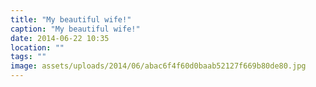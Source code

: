 ```yaml
---
title: "My beautiful wife!"
caption: "My beautiful wife!"
date: 2014-06-22 10:35
location: ""
tags: ""
image: assets/uploads/2014/06/abac6f4f60d0baab52127f669b80de80.jpg
---
```

